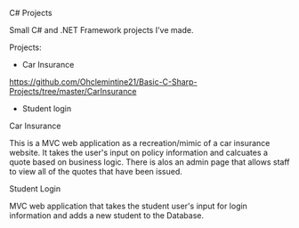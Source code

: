 C# Projects

 Small C# and .NET Framework projects I've made.
 
 Projects:
 
 - Car Insurance
 
 https://github.com/Ohclemintine21/Basic-C-Sharp-Projects/tree/master/CarInsurance
 
 - Student login 
 
 Car Insurance
 
 This is a MVC web application as a recreation/mimic of a car insurance website. It takes the user's
 input on policy information and calcuates a quote based on business logic. There is alos an admin page that allows staff to view all of the quotes that 
 have been issued.
 
 
 Student Login
 
 MVC web application that takes the student user's input for login information and adds a new student to the Database.
